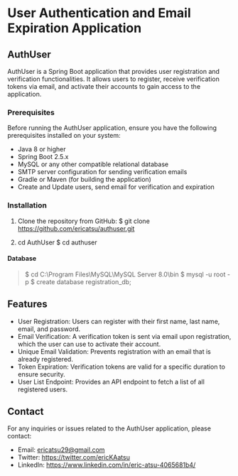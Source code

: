 # User Authentication and Email Expiration Application

## AuthUser

AuthUser is a Spring Boot application that provides user registration and verification functionalities. It allows users to register, receive verification tokens via email, and activate their accounts to gain access to the application.

### Prerequisites

Before running the AuthUser application, ensure you have the following prerequisites installed on your system:

- Java 8 or higher
- Spring Boot 2.5.x
- MySQL or any other compatible relational database
- SMTP server configuration for sending verification emails
- Gradle or Maven (for building the application)
- Create and Update users, send email for verification and expiration

### Installation

1. Clone the repository from GitHub:
   $ git clone https://github.com/ericatsu/authuser.git

2. cd AuthUser
   $ cd authuser

#### Database

> $ cd C:\Program Files\MySQL\MySQL Server 8.0\bin
> $ mysql -u root -p
> $ create database registration_db;

## Features

- User Registration: Users can register with their first name, last name, email, and password.
- Email Verification: A verification token is sent via email upon registration, which the user can use to activate their account.
- Unique Email Validation: Prevents registration with an email that is already registered.
- Token Expiration: Verification tokens are valid for a specific duration to ensure security.
- User List Endpoint: Provides an API endpoint to fetch a list of all registered users.
  
## Contact

For any inquiries or issues related to the AuthUser application, please contact:

- Email: <ericatsu29@gmail.com>
- Twitter: <https://twitter.com/ericKAatsu>
- LinkedIn: <https://www.linkedin.com/in/eric-atsu-4065681b4/>
